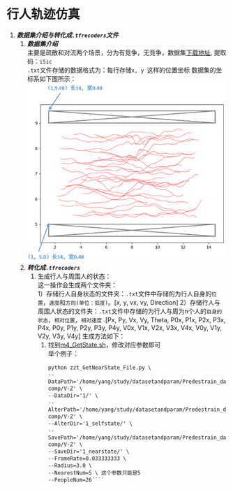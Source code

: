 # __行人轨迹仿真__
1. ***数据集介绍与转化成`.tfrecoders`文件***
    1. ***数据集介绍***  
    主要是疏散和对流两个场景，分为有竞争，无竞争，数据集[下载地址](https://pan.baidu.com/s/1CeBN5ZtGVWRH8BQeCqkvfg), 提取码：`i5ic`  
    `.txt`文件存储的数据格式为：每行存储````x, y ````这样的位置坐标
    数据集的坐标系如下图所示：  
    ![image](https://github.com/yuhanM01/RL_Trajectors_Prediction/blob/master/image/%E5%9C%BA%E6%99%AF%E5%9B%BE.png)
    2. ***转化成`.tfrecoders`***  
        1. 生成行人与周围人的状态：  
            这一操作会生成两个文件夹：  
            1）存储行人自身状态的文件夹：`.txt`文件中存储的为行人自身的`位置`，`速度`和`方向(单位：弧度)`。[x, y, vx, vy, Direction]
            2）存储行人与周围人状态的文件夹：`.txt`文件中存储的为行人与周为n个人的`自身的状态`，`相对位置`，`相对速度` .[Px, Py, Vx, Vy, Theta, P0x, P1x, P2x, P3x, P4x, P0y, P1y, P2y, P3y, P4y, V0x, V1x, V2x, V3x, V4x, V0y, V1y, V2y, V3y, V4y]
            生成方法如下：  
            1. 找到[m4_GetState.sh](https://github.com/yuhanM01/RL_Trajectors_Prediction/blob/master/m4_GetState.sh)，修改对应参数即可  
            举个例子： 
                ````
                python zzt_GetNearState_File.py \
                --DataPath='/home/yang/study/datasetandparam/Predestrain_dataset/non-comp/V-Z' \
                --DataDir='1/' \
                --AlterPath='/home/yang/study/datasetandparam/Predestrain_dataset/non-comp/V-Z' \
                --AlterDir='1_selfstate/' \
                --SavePath='/home/yang/study/datasetandparam/Predestrain_dataset/non-comp/V-Z' \
                --SaveDir='1_nearstate/' \
                --FrameRate=0.033333333 \
                --Radius=3.0 \ 
                --NearestNum=5 \ 这个参数只能是5
                --PeopleNum=26```` 
